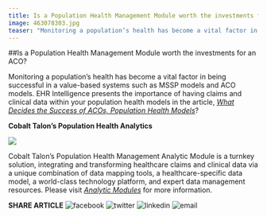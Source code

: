 ```yaml
---
title: Is a Population Health Management Module worth the investments for an ACO?
image: 463078303.jpg
teaser: "Monitoring a population’s health has become a vital factor in being successful in a value-based systems such as MSSP models and ACO models. EHR Intelligence presents the importance of having claims and clinical data within your population health models in the article, What Decides the Success of ACOs, Population Health Models?"
---
```

##Is a Population Health Management Module worth the investments for an ACO?

Monitoring a population’s health has become a vital factor in being successful in a value-based systems such as MSSP models and ACO models. EHR Intelligence presents the importance of having claims and clinical data within your population health models in the article, [*What Decides the Success of ACOs, Population Health Models*](http://ehrintelligence.com/2014/03/04/what-decides-the-success-of-aco-population-health-models/)?

**Cobalt Talon’s Population Health Analytics**

<img src="/news/463078303.jpg" class="news-image" />

Cobalt Talon’s Population Health Management Analytic Module is a turnkey solution, integrating and transforming healthcare claims and clinical data via a unique combination of data mapping tools, a healthcare-specific data model, a world-class technology platform, and expert data management resources. Please visit [*Analytic Modules*](/solutions/analytic-modules.html) for more information.

**SHARE ARTICLE**  ![facebook](/images/social/facebook.png) ![twitter](/images/social/twitter.png) ![linkedin](/images/social/linkedin.png) ![email](/images/social/email.png)
